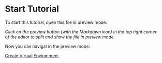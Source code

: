 # Start Tutorial

To start this tutorial, open this file in preview mode:

*Click on the preview button (with the Markdown icon) in the top right corner of the editor to split and show the file in preview mode.*

Now you can navigat in the preview mode:

[Create Virtual Environment](./2-Create-Virtual-Environment.md)
